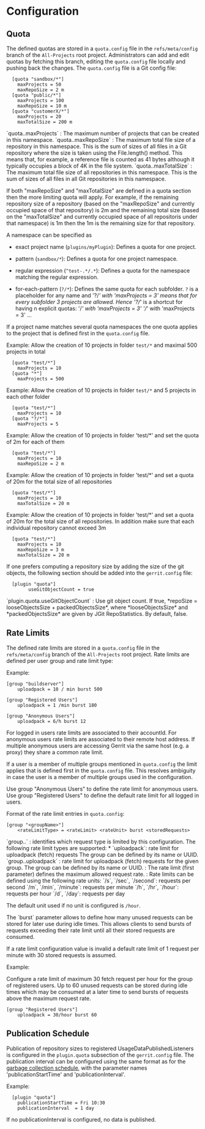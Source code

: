Configuration
=============

Quota
-----

The defined quotas are stored in a `quota.config` file in the
`refs/meta/config` branch of the `All-Projects` root project.
Administrators can add and edit quotas by fetching this branch, editing
the `quota.config` file locally and pushing back the changes. The
`quota.config` file is a Git config file:

```
  [quota "sandbox/*"]
    maxProjects = 50
    maxRepoSize = 2 m
  [quota "public/*"]
    maxProjects = 100
    maxRepoSize = 10 m
  [quota "customerX/*"]
    maxProjects = 20
    maxTotalSize = 200 m
```

<a id="maxProjects">
`quota.<namespace>.maxProjects`
: The maximum number of projects that can be created in this namespace.

<a id="maxRepoSize">
`quota.<namespace>.maxRepoSize`
: The maximum total file size of a repository in this namespace. This is
the sum of sizes of all files in a Git repository where the size is
taken using the File.length() method. This means that, for example, a
reference file is counted as 41 bytes although it typically occupies a
block of 4K in the file system.

<a id="maxTotalSize">
`quota.<namespace>.maxTotalSize`
: The maximum total file size of all repositories in this namespace.
This is the sum of sizes of all files in all Git repositories in this
namespace.

If both "maxRepoSize" and "maxTotalSize" are defined in a quota section
then the more limiting quota will apply. For example, if the remaining
repository size of a repository (based on the "maxRepoSize" and
currently occupied space of that repository) is 2m and the remaining
total size (based on the "maxTotalSize" and currently occupied space of
all repositoris under that namespace) is 1m then the 1m is the remaining
size for that repository.

A namespace can be specified as

* exact project name (`plugins/myPlugin`): Defines a quota for one project.

* pattern (`sandbox/*`): Defines a quota for one project namespace.

* regular expression (`^test-.*/.*`): Defines a quota for the
namespace matching the regular expression.

* for-each-pattern (`?/*`): Defines the same quota for each
subfolder. `?` is a placeholder for any name and '?/*' with
'maxProjects = 3' means that for every subfolder 3 projects are
allowed. Hence '?/*' is a shortcut for having n explicit quotas:
  '<name1>/*' with 'maxProjects = 3'
  '<name2>/*' with 'maxProjects = 3'
  ...


If a project name matches several quota namespaces the one quota
applies to the project that is defined first in the `quota.config`
file.

Example: Allow the creation of 10 projects in folder `test/*` and maximal
500 projects in total

```
  [quota "test/*"]
    maxProjects = 10
  [quota "*"]
    maxProjects = 500
```

Example: Allow the creation of 10 projects in folder `test/*` and 5
projects in each other folder

```
  [quota "test/*"]
    maxProjects = 10
  [quota "?/*"]
    maxProjects = 5
```

Example: Allow the creation of 10 projects in folder 'test/*' and set
the quota of 2m for each of them

```
  [quota "test/*"]
    maxProjects = 10
    maxRepoSize = 2 m
```

Example: Allow the creation of 10 projects in folder 'test/*' and set
a quota of 20m for the total size of all repositories

```
  [quota "test/*"]
    maxProjects = 10
    maxTotalSize = 20 m
```

Example: Allow the creation of 10 projects in folder 'test/*' and set
a quota of 20m for the total size of all repositories. In addition make
sure that each individual repository cannot exceed 3m

```
  [quota "test/*"]
    maxProjects = 10
    maxRepoSize = 3 m
    maxTotalSize = 20 m
```

If one prefers computing a repository size by adding the size of the git objects,
the following section should be added into the `gerrit.config` file:

```
  [plugin "quota"]
        useGitObjectCount = true
```

<a id="useGitObjectCount">
`plugin.quota.useGitObjectCount`
: Use git object count. If true, *repoSize = looseObjectsSize +
packedObjectsSize*, where *looseObjectsSize* and *packedObjectsSize* are given
by JGit RepoStatistics. By default, false.

Rate Limits
-----------

The defined rate limits are stored in a `quota.config` file in the
`refs/meta/config` branch of the `All-Projects` root project. Rate
limits are defined per user group and rate limit type:

Example:
```
[group "buildserver"]
    uploadpack = 10 / min burst 500

[group "Registered Users"]
    uploadpack = 1 /min burst 180

[group "Anonymous Users"]
    uploadpack = 6/h burst 12
```

For logged in users rate limits are associated to their accountId. For
anonymous users rate limits are associated to their remote host address.
If multiple anonymous users are accessing Gerrit via the same host (e.g.
a proxy) they share a common rate limit.

If a user is a member of multiple groups mentioned in `quota.config`
the limit applies that is defined first in the `quota.config` file.
This resolves ambiguity in case the user is a member of multiple groups
used in the configuration.

Use group "Anonymous Users" to define the rate limit for anonymous users.
Use group "Registered Users" to define the default rate limit for all logged
in users.

Format of the rate limit entries in `quota.config`:
```
[group "<groupName>"]
    <rateLimitType> = <rateLimit> <rateUnit> burst <storedRequests>
```

<a id="rateLimitType>">
`group.<groupName>.<rateLimitType>`
: identifies which request type is limited by this configuration.
The following rate limit types are supported:
* `uploadpack`: rate limit for uploadpack (fetch) requests
The group can be defined by its name or UUID.

<a id="uploadpack">
`group.<groupName>.uploadpack`
: rate limit for uploadpack (fetch) requests for the given group. The
group can be defined by its name or UUID.

<a id="rateLimit">
: The rate limit (first parameter) defines the maximum allowed request rate.

<a id="rateUnit">
: Rate limits can be defined using the following rate units: 
`/s`, `/sec`, `/second`: requests per second
`/m`, `/min`, `/minute`: requests per minute
`/h`, `/hr`, `/hour`: requests per hour
`/d`, `/day`: requests per day

The default unit used if no unit is configured is `/hour`.

<a id="burst">
The `burst` parameter allows to define how many unused requests can be
stored for later use during idle times. This allows clients to send
bursts of requests exceeding their rate limit until all their stored
requests are consumed.

If a rate limit configuration value is invalid a default rate limit of 1
request per minute with 30 stored requests is assumed.

Example:

Configure a rate limit of maximum 30 fetch request per hour for
the group of registered users. Up to 60 unused requests can be stored
during idle times which may be consumed at a later time to send bursts
of requests above the maximum request rate.

```
[group "Registered Users"]
	uploadpack = 30/hour burst 60
```


Publication Schedule
--------------------

Publication of repository sizes to registered UsageDataPublishedListeners
is configured in the `plugin.quota` subsection of the `gerrit.config` file.
The publication interval can be configured using the same format as for the
[garbage collection schedule](../../../Documentation/config-gerrit.html#gc),
with the parameter names 'publicationStartTime' and 'publicationInterval'.

Example:

```
  [plugin "quota"]
    publicationStartTime = Fri 10:30
    publicationInterval  = 1 day
```

If no publicationInterval is configured, no data is published.

